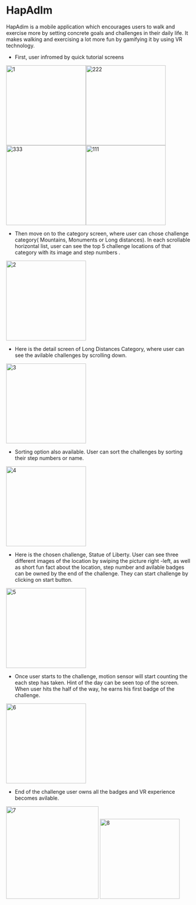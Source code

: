 # HapAdIm
HapAdim is a mobile application which encourages users to walk and exercise more by setting concrete goals and challenges in 
their daily life. It makes walking and exercising a lot more fun by gamifying it by using VR technology.
 

* First, user infromed by quick tutorial screens


<img width="216" alt="1" src="https://cloud.githubusercontent.com/assets/10224543/26027316/00fe9e9e-37da-11e7-9c5f-7e571bb89103.png"><img width="216" alt="222" src="https://cloud.githubusercontent.com/assets/10224543/26277740/17468680-3d5c-11e7-8485-9c843ec29109.png"><img width="216" alt="333" src="https://cloud.githubusercontent.com/assets/10224543/26277741/21a724fe-3d5c-11e7-9b4e-80b1fde46468.png"><img width="216" alt="111" src="https://cloud.githubusercontent.com/assets/10224543/26277737/06d8e61c-3d5c-11e7-8833-b21cf4bdad68.png">


* Then move on to the category screen, where user can chose challenge category( Mountains, Monuments or Long distances).
  In each scrollable horizontal list, user can see the top 5 challenge locations of that category with its image and step numbers .
<img width="216" alt="2" src="https://cloud.githubusercontent.com/assets/10224543/26027360/cae3df3a-37da-11e7-9214-acac1d41de3c.png">

* Here is the detail screen of Long Distances Category, where user can see the avilable challenges by scrolling down.
<img width="216" alt="3" src="https://cloud.githubusercontent.com/assets/10224543/26027423/bf4d5bc8-37db-11e7-83db-c3a255c06e3f.png">

* Sorting option also available. User can sort the challenges by sorting their step numbers or name.
<img width="216" alt="4" src="https://cloud.githubusercontent.com/assets/10224543/26027504/d99de8ca-37dc-11e7-8844-b44f12436a01.png">


* Here is the chosen challenge, Statue of Liberty. User can see three different images of the location by swiping the picture right -left, as well as short fun fact about the location, step number and avilable badges can be owned by the end of the challenge.                       They can start challenge by clicking on start button. 
<img width="216" alt="5" src="https://cloud.githubusercontent.com/assets/10224543/26027528/63afcb14-37dd-11e7-8137-4f1524adb00e.png">

* Once user starts to the challenge, motion sensor will start counting the each step has taken. Hint of the day can be seen top of the screen. When user hits the half of the way, he earns his first badge of the challenge. 
<img width="216" alt="6" src="https://cloud.githubusercontent.com/assets/10224543/26027606/9dfccfa0-37de-11e7-87ec-1d38981a93bc.png">

* End of the challenge user owns all the badges and  VR experience becomes avilable.

<img width="250" alt="7" src="https://cloud.githubusercontent.com/assets/10224543/26027684/3244577c-37e0-11e7-9511-f3cba6ad1f84.png">           <img width="216" alt="8" src="https://cloud.githubusercontent.com/assets/10224543/26027741/1cfbd196-37e1-11e7-97e5-6586f348a21a.png">





